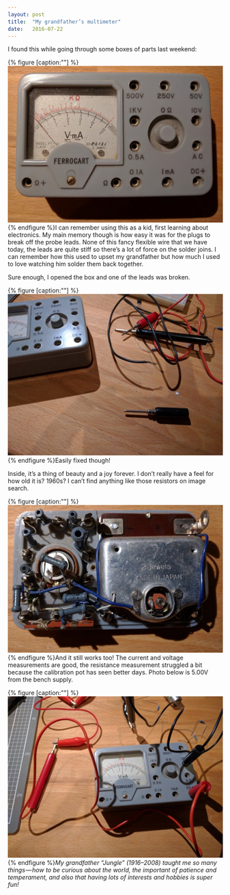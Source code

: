 ```yaml
---
layout:	post
title:	"My grandfather’s multimeter"
date:	2016-07-22
---
```


  I found this while going through some boxes of parts last weekend:

{% figure [caption:""] %}
![](/assets/img/0*jkTnLuhwH5oZ1f4i.jpg)
{% endfigure %}I can remember using this as a kid, first learning about electronics. My main memory though is how easy it was for the plugs to break off the probe leads. None of this fancy flexible wire that we have today, the leads are quite stiff so there’s a lot of force on the solder joins. I can remember how this used to upset my grandfather but how much I used to love watching him solder them back together.

Sure enough, I opened the box and one of the leads was broken.

{% figure [caption:""] %}
![](/assets/img/0*r4UnJSBGM11MQ9T0.jpg)
{% endfigure %}Easily fixed though!

Inside, it’s a thing of beauty and a joy forever. I don’t really have a feel for how old it is? 1960s? I can’t find anything like those resistors on image search.

{% figure [caption:""] %}
![](/assets/img/0*qfleSWx19YE6-QdQ.jpg)
{% endfigure %}And it still works too! The current and voltage measurements are good, the resistance measurement struggled a bit because the calibration pot has seen better days. Photo below is 5.00V from the bench supply.

{% figure [caption:""] %}
![](/assets/img/0*TBbwElnSWtT0ST_s.jpg)
{% endfigure %}*My grandfather “Jungle” (1916–2008) taught me so many things — how to be curious about the world, the important of patience and temperament, and also that having lots of interests and hobbies is super fun!*

  